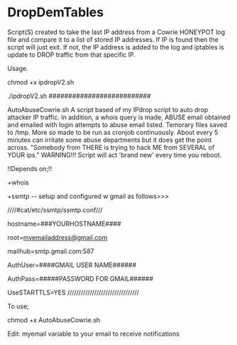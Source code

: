 # DropDemTables

Script(S) created to take the last IP address from a Cowrie HONEYPOT log file and compare it to a list of stored IP addresses. If IP is found then the script will just exit. If not, the IP address is added to the log and iptables is update to DROP traffic from that specific IP.

Usage. 

chmod +x ipdropV2.sh

./ipdropV2.sh
##########################

AutoAbuseCowrie.sh 
A script based of my IPdrop script to auto drop attacker IP traffic. In addition, a whois query is made, ABUSE email obtained and emailed with login attempts to abuse email listed. Temorary files saved to /tmp. More so made to be run as cronjob continuously. About every 5 minutes can irritate some abuse departments but it does get the point across. "Somebody from THERE is trying to hack ME from SEVERAL of YOUR ips." WARNING!!! Script will act 'brand new' every time you reboot. 

!!Depends on;!!

+whois

+ssmtp -- setup and configured w gmail as follows>>>

////#cat/etc/ssmtp/ssmtp.conf///

hostname=###YOURHOSTNAME####

root=myemailaddress@gmail.com

mailhub=smtp.gmail.com:587

AuthUser=####GMAIL USER NAME######

AuthPass=#####PASSWORD FOR GMAIL######

UseSTARTTLS=YES
////////////////////////////////



To use;

chmod +x AutoAbuseCowrie.sh

Edit: myemail variable to your email to receive notifications
